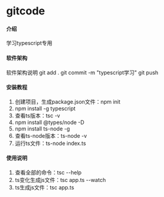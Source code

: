 # gitcode

#### 介绍
学习typescript专用

#### 软件架构
软件架构说明
git add .
git commit -m "typescript学习"
git push

#### 安装教程

1.  创建项目，生成package.json文件：npm init
2.  npm install -g typescript
3.  查看ts版本：tsc -v
4.  npm install @types/node -D
5.  npm install ts-node -g
6.  查看ts-node版本：ts-node -v
6.  运行ts文件：ts-node index.ts

#### 使用说明

1.  查看全部的命令：tsc --help
2.  ts变化生成js文件：tsc app.ts --watch
3.  ts生成js文件：tsc app.ts
